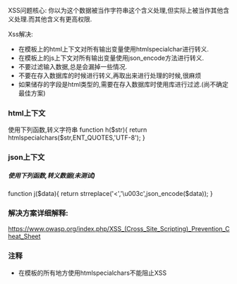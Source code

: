 XSS问题核心: 你以为这个数据被当作字符串这个含义处理,但实际上被当作其他含义处理.而其他含义有更高权限.

Xss解决:
* 在模板上的html上下文对所有输出变量使用htmlspecialchar进行转义.
* 在模板上的js上下文对所有输出变量使用json_encode方法进行转义.
* 不要过滤输入数据,总是会漏掉一些情况.
* 不要在存入数据库的时候进行转义,再取出来进行处理的时候,很麻烦
* 如果储存的字段是html类型的,需要在存入数据库时使用库进行过滤.(尚不确定最佳方案)

### html上下文
使用下列函数,转义字符串
function h($str){
    return htmlspecialchars($str,ENT_QUOTES,'UTF-8');
}

### json上下文
##### 使用下列函数,转义数据(未测试)
function j($data){
    return strreplace('<','\u003c',json_encode($data));
}


### 解决方案详细解释:
https://www.owasp.org/index.php/XSS_(Cross_Site_Scripting)_Prevention_Cheat_Sheet

### 注释
* 在模板的所有地方使用htmlspecialchars不能阻止XSS